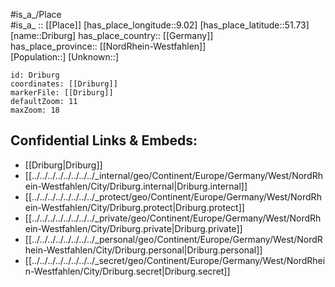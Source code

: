 ﻿---
location: [51.73,9.02] 
mapzoom: [7,12] 
mapmarker: city 
type: City
tags:
- geo/City


SpocWebEntityId: 29883
isDeleted: false
confidential: public

---
#is_a_/Place  
#is_a_ :: [[Place]] 
[has_place_longitude::9.02] 
[has_place_latitude::51.73] 
[name::Driburg] 
has_place_country:: [[Germany]]  
has_place_province:: [[NordRhein-Westfahlen]]  
[Population::] 
[Unknown::] 


```leaflet
id: Driburg
coordinates: [[Driburg]] 
markerFile: [[Driburg]] 
defaultZoom: 11 
maxZoom: 18
```


## Confidential Links & Embeds: 
- [[Driburg|Driburg]]  
- [[../../../../../../../../_internal/geo/Continent/Europe/Germany/West/NordRhein-Westfahlen/City/Driburg.internal|Driburg.internal]] 
- [[../../../../../../../../_protect/geo/Continent/Europe/Germany/West/NordRhein-Westfahlen/City/Driburg.protect|Driburg.protect]] 
- [[../../../../../../../../_private/geo/Continent/Europe/Germany/West/NordRhein-Westfahlen/City/Driburg.private|Driburg.private]] 
- [[../../../../../../../../_personal/geo/Continent/Europe/Germany/West/NordRhein-Westfahlen/City/Driburg.personal|Driburg.personal]] 
- [[../../../../../../../../_secret/geo/Continent/Europe/Germany/West/NordRhein-Westfahlen/City/Driburg.secret|Driburg.secret]] 
